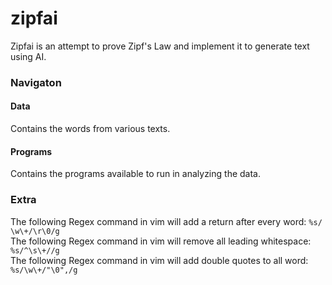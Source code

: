 # zipfai
Zipfai is an attempt to prove Zipf's Law and implement it to generate text using AI. 


### Navigaton
#### Data
Contains the words from various texts.
#### Programs
Contains the programs available to run in analyzing the data.

### Extra
The following Regex command in vim will add a return after every word: ```%s/ \w\+/\r\0/g```  
The following Regex command in vim will remove all leading whitespace: ```%s/^\s\+//g```  
The following Regex command in vim will add double quotes to all word: ```%s/\w\+/"\0",/g```  
